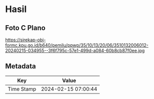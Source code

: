 # Hasil

## Foto C Plano

https://sirekap-obj-formc.kpu.go.id/b640/pemilu/ppwp/35/10/13/20/06/3510132006012-20240215-034955--3f6f795c-57e1-499d-a084-60b8cb87f0ee.jpg


## Metadata

| Key        | Value               |
| ---------- | ------------------- |
| Time Stamp | 2024-02-15 07:00:44 |



